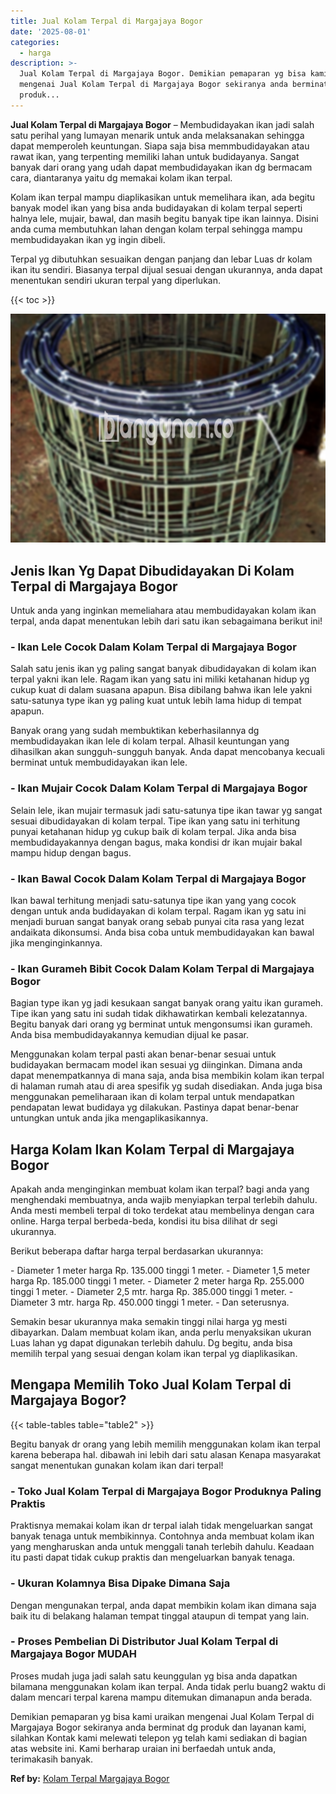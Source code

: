 ```yaml
---
title: Jual Kolam Terpal di Margajaya Bogor
date: '2025-08-01'
categories:
  - harga
description: >-
  Jual Kolam Terpal di Margajaya Bogor. Demikian pemaparan yg bisa kami uraikan
  mengenai Jual Kolam Terpal di Margajaya Bogor sekiranya anda berminat dg
  produk...
---
```


**Jual Kolam Terpal di Margajaya Bogor** – Membudidayakan ikan jadi salah satu perihal yang lumayan menarik untuk anda melaksanakan sehingga dapat memperoleh keuntungan. Siapa saja bisa memmbudidayakan atau rawat ikan, yang terpenting memiliki lahan untuk budidayanya. Sangat banyak dari orang yang udah dapat membudidayakan ikan dg bermacam cara, diantaranya yaitu dg memakai kolam ikan terpal.

Kolam ikan terpal mampu diaplikasikan untuk memelihara ikan, ada begitu banyak model ikan yang bisa anda budidayakan di kolam terpal seperti halnya lele, mujair, bawal, dan masih begitu banyak tipe ikan lainnya. Disini anda cuma membutuhkan lahan dengan kolam terpal sehingga mampu membudidayakan ikan yg ingin dibeli.

Terpal yg dibutuhkan sesuaikan dengan panjang dan lebar Luas dr kolam ikan itu sendiri. Biasanya terpal dijual sesuai dengan ukurannya, anda dapat menentukan sendiri ukuran terpal yang diperlukan.

{{< toc >}}

![Jual Kolam Terpal di Margajaya Bogor](/images/jual-kolam-terpal-60.png)

## Jenis Ikan Yg Dapat Dibudidayakan Di Kolam Terpal di Margajaya Bogor

Untuk anda yang inginkan memeliahara atau membudidayakan kolam ikan terpal, anda dapat menentukan lebih dari satu ikan sebagaimana berikut ini!

### \- Ikan Lele Cocok Dalam Kolam Terpal di Margajaya Bogor

Salah satu jenis ikan yg paling sangat banyak dibudidayakan di kolam ikan terpal yakni ikan lele. Ragam ikan yang satu ini miliki ketahanan hidup yg cukup kuat di dalam suasana apapun. Bisa dibilang bahwa ikan lele yakni satu-satunya type ikan yg paling kuat untuk lebih lama hidup di tempat apapun.

Banyak orang yang sudah membuktikan keberhasilannya dg membudidayakan ikan lele di kolam terpal. Alhasil keuntungan yang dihasilkan akan sungguh-sungguh banyak. Anda dapat mencobanya kecuali berminat untuk membudidayakan ikan lele.

### \- Ikan Mujair Cocok Dalam Kolam Terpal di Margajaya Bogor

Selain lele, ikan mujair termasuk jadi satu-satunya tipe ikan tawar yg sangat sesuai dibudidayakan di kolam terpal. Tipe ikan yang satu ini terhitung punyai ketahanan hidup yg cukup baik di kolam terpal. Jika anda bisa membudidayakannya dengan bagus, maka kondisi dr ikan mujair bakal mampu hidup dengan bagus.

### \- Ikan Bawal Cocok Dalam Kolam Terpal di Margajaya Bogor

Ikan bawal terhitung menjadi satu-satunya tipe ikan yang yang cocok dengan untuk anda budidayakan di kolam terpal. Ragam ikan yg satu ini menjadi buruan sangat banyak orang sebab punyai cita rasa yang lezat andaikata dikonsumsi. Anda bisa coba untuk membudidayakan kan bawal jika menginginkannya.

### \- Ikan Gurameh Bibit Cocok Dalam Kolam Terpal di Margajaya Bogor

Bagian type ikan yg jadi kesukaan sangat banyak orang yaitu ikan gurameh. Tipe ikan yang satu ini sudah tidak dikhawatirkan kembali kelezatannya. Begitu banyak dari orang yg berminat untuk mengonsumsi ikan gurameh. Anda bisa membudidayakannya kemudian dijual ke pasar.

Menggunakan kolam terpal pasti akan benar-benar sesuai untuk budidayakan bermacam model ikan sesuai yg diinginkan. Dimana anda dapat menempatkannya di mana saja, anda bisa membikin kolam ikan terpal di halaman rumah atau di area spesifik yg sudah disediakan. Anda juga bisa menggunakan pemeliharaan ikan di kolam terpal untuk mendapatkan pendapatan lewat budidaya yg dilakukan. Pastinya dapat benar-benar untungkan untuk anda jika mengaplikasikannya.

## Harga Kolam Ikan Kolam Terpal di Margajaya Bogor

Apakah anda menginginkan membuat kolam ikan terpal? bagi anda yang menghendaki membuatnya, anda wajib menyiapkan terpal terlebih dahulu. Anda mesti membeli terpal di toko terdekat atau membelinya dengan cara online. Harga terpal berbeda-beda, kondisi itu bisa dilihat dr segi ukurannya.

Berikut beberapa daftar harga terpal berdasarkan ukurannya:

\- Diameter 1 meter harga Rp. 135.000 tinggi 1 meter. - Diameter 1,5 meter harga Rp. 185.000 tinggi 1 meter. - Diameter 2 meter harga Rp. 255.000 tinggi 1 meter. - Diameter 2,5 mtr. harga Rp. 385.000 tinggi 1 meter. - Diameter 3 mtr. harga Rp. 450.000 tinggi 1 meter. - Dan seterusnya.

Semakin besar ukurannya maka semakin tinggi nilai harga yg mesti dibayarkan. Dalam membuat kolam ikan, anda perlu menyaksikan ukuran Luas lahan yg dapat digunakan terlebih dahulu. Dg begitu, anda bisa memilih terpal yang sesuai dengan kolam ikan terpal yg diaplikasikan.

## Mengapa Memilih Toko Jual Kolam Terpal di Margajaya Bogor?

{{< table-tables table="table2" >}}

Begitu banyak dr orang yang lebih memilih menggunakan kolam ikan terpal karena beberapa hal. dibawah ini lebih dari satu alasan Kenapa masyarakat sangat menentukan gunakan kolam ikan dari terpal!

### \- Toko Jual Kolam Terpal di Margajaya Bogor Produknya Paling Praktis

Praktisnya memakai kolam ikan dr terpal ialah tidak mengeluarkan sangat banyak tenaga untuk membikinnya. Contohnya anda membuat kolam ikan yang mengharuskan anda untuk menggali tanah terlebih dahulu. Keadaan itu pasti dapat tidak cukup praktis dan mengeluarkan banyak tenaga.

### \- Ukuran Kolamnya Bisa Dipake Dimana Saja

Dengan mengunakan terpal, anda dapat membikin kolam ikan dimana saja baik itu di belakang halaman tempat tinggal ataupun di tempat yang lain.

### \- Proses Pembelian Di Distributor Jual Kolam Terpal di Margajaya Bogor MUDAH

Proses mudah juga jadi salah satu keunggulan yg bisa anda dapatkan bilamana menggunakan kolam ikan terpal. Anda tidak perlu buang2 waktu di dalam mencari terpal karena mampu ditemukan dimanapun anda berada.

Demikian pemaparan yg bisa kami uraikan mengenai Jual Kolam Terpal di Margajaya Bogor sekiranya anda berminat dg produk dan layanan kami, silahkan Kontak kami melewati telepon yg telah kami sediakan di bagian atas website ini. Kami berharap uraian ini berfaedah untuk anda, terimakasih banyak.

**Ref by:** [Kolam Terpal Margajaya Bogor](https://id.wikipedia.org/wiki/Kolam)
